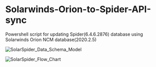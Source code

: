# Solarwinds-Orion-to-Spider-API-sync
Powershell script for updating Spider(6.4.6.2876) database using Solarwinds Orion NCM database(2020.2.5)



![SolarSpider_Data_Schema_Model](https://user-images.githubusercontent.com/106514761/176888458-2c6668fa-f056-454b-9e38-c5c96e5edf75.jpg)




![SolarSpider_Flow_Chart](https://user-images.githubusercontent.com/106514761/176888324-587784a9-c3ef-4809-9bf1-0cc8ea286bc2.jpg)
